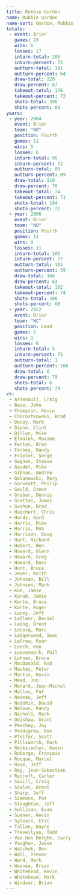 ```yaml
---
title: Robbie Gordon
name: Robbie Gordon
name-sort: Gordon, Robbie
totals:
 - event: Brier
   games: 23
   wins: 6
   losses: 17
   inturn-total: 205
   inturn-percent: 75
   outturn-total: 191
   outturn-percent: 64
   draw-total: 220
   draw-percent: 67
   takeout-total: 176
   takeout-percent: 72
   shots-total: 396
   shots-percent: 69
years:
 - year: 2004
   event: Brier
   team: "NO"
   position: Fourth
   games: 11
   wins: 5
   losses: 6
   inturn-total: 95
   inturn-percent: 72
   outturn-total: 89
   outturn-percent: 69
   draw-total: 110
   draw-percent: 70
   takeout-total: 74
   takeout-percent: 71
   shots-total: 184
   shots-percent: 71
 - year: 2006
   event: Brier
   team: "NO"
   position: Fourth
   games: 11
   wins: 0
   losses: 11
   inturn-total: 105
   inturn-percent: 77
   outturn-total: 101
   outturn-percent: 59
   draw-total: 104
   draw-percent: 63
   takeout-total: 102
   takeout-percent: 74
   shots-total: 206
   shots-percent: 68
 - year: 2022
   event: Brier
   team: "WC"
   position: Lead
   games: 1
   wins: 1
   losses: 0
   inturn-total: 5
   inturn-percent: 75
   outturn-total: 1
   outturn-percent: 100
   draw-total: 6
   draw-percent: 79
   shots-total: 6
   shots-percent: 79
vs:
 - Arsenault, Craig
 - Base, John
 - Champion, Kevin
 - Chorostkowski, Brad
 - Dacey, Mark
 - Dieno, Clint
 - Dillon, Mike
 - Elmaleh, Maxime
 - Fenton, Brad
 - Ferbey, Randy
 - Friolet, Serge
 - Gagnon, Steeve
 - Gaudet, Mike
 - Gibson, Andrew
 - Golanowski, Rory
 - Gorveatt, Philip
 - Gould, Steve
 - Graber, Dennis
 - Grattan, James
 - Gushue, Brad
 - Haichert, Chris
 - Hardy, Gord
 - Harris, Mike
 - Harris, Rob
 - Harrison, Doug
 - Hart, Richard
 - Hebert, Ben
 - Howard, Glenn
 - Howard, Greg
 - Howard, Russ
 - Hunt, Bruce
 - Jewer, Keith
 - Johnson, Bill
 - Johnson, Mark
 - Koe, Jamie
 - Korab, Jamie
 - Korte, Bruce
 - Korte, Roger
 - Lacey, Jeff
 - Lafleur, Daniel
 - Laing, Brent
 - LeCocq, Marc
 - Ledgerwood, Sean
 - LeDrew, Ryan
 - Leech, Ron
 - Loevenmark, Phil
 - Lohnes, Bruce
 - MacDonald, Rod
 - Mackey, Peter
 - Martin, Kevin
 - Mead, Jon
 - Menard, Jean-Michel
 - Molloy, Pat
 - Nadeau, Jeff
 - Nedohin, David
 - Nelson, Randy
 - Nichols, Mark
 - Odishaw, Grant
 - Peachey, Jay
 - Peddigrew, Ken
 - Pfeifer, Scott
 - Pillsworth, Mark
 - Recksiedler, Kevin
 - Roberge, Francois
 - Rocque, Marcel
 - Rose, Jeff
 - Roy, Jean-Sebastien
 - Rycroft, Carter
 - Savill, Craig
 - Scales, Brent
 - Sharp, Jeff
 - Simmons, Pat
 - Stoughton, Jeff
 - Sullivan, Evan
 - Sumner, Kevin
 - Sylvain, Eric
 - Tallon, Wayne
 - Trevellyan, Todd
 - Van Den Berghe, Garry
 - Vaughan, Jason
 - Walchuk, Don
 - Wall, Trevor
 - Ward, Mark
 - Wasnea, Brian
 - Whitehead, Kevin
 - Whitehead, Mark
 - Windsor, Brian
---
```

